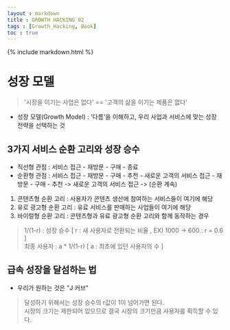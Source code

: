 ```yaml
---
layout : markdown
title : GROWTH HACKING 02
tags : [Growth_Hacking, Book]
toc : true
---
```

{% include markdown.html %}

# 성장 모델

> '시장을 이기는 사업은 없다' == '고객의 삶을 이기는 제품은 없다'

- 성장 모델(Growth Model) : '다름'을 이해하고, 우리 사업과 서비스에 맞는 성장 전략을 선택하는 것

## 3가지 서비스 순환 고리와 성장 승수

- 직선형 관점 : 서비스 접근 - 재방문 - 구매 - 종료
- 순환형 관점 : 서비스 접근 - 재방문 - 구매 - 추천 - 새로운 고객의 서비스 접근 - 재방문 - 구매 - 추천 -> 새로운 고객의 서비스 접근 -> (순환 계속)

1. 콘텐츠형 순환 고리 : 사용자가 콘텐츠 생산에 참여하는 서비스들이 여기에 해당
2. 유로 광고형 순환 고리 : 유료 서비스를 판매하는 사업들이 여기에 해당
3. 바이럴형 순환 고리 : 콘텐츠형과 유료 광고형 순환 고리와 함께 동작하는 경우

> 1/(1-r) : 성장 승수 [ r : 새 사용자로 전환되는 비율 , EX) 1000 -> 600 : r = 0.6 ]  
> 최종 사용자 : a * 1/(1-r) [ a : 최초에 있던 사용자의 수 ]

## 급속 성장을 달섬하는 법

- 우리가 원하는 것은 "J 커브"

> 달성하기 위해서는 성장 승수의 r값이 1이 넘어가면 된다.  
> 시장의 크기는 제한되어 있으므로 결국 시장의 크기만큼 사용자를 획득할 수 있다.
